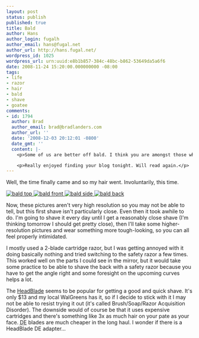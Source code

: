 ```yaml
---
layout: post
status: publish
published: true
title: Bald
author: Hans
author_login: fugalh
author_email: hans@fugal.net
author_url: http://hans.fugal.net/
wordpress_id: 1025
wordpress_url: urn:uuid:e8b1b857-384c-48bc-b862-53649da5a6f6
date: 2008-11-24 15:20:00.000000000 -08:00
tags:
- life
- razor
- hair
- bald
- shave
- goatee
comments:
- id: 1794
  author: Brad
  author_email: brad@bradlanders.com
  author_url: ''
  date: '2008-12-03 20:12:01 -0800'
  date_gmt: ''
  content: |-
    <p>Some of us are better off bald. I think you are amongst those who are. No worries, I'm on the same path.</p>

    <p>Really enjoyed finding your blog tonight. Will read again.</p>
---
```

<p>Well, the time finally came and so my hair went. Involuntarily, this time.</p>

<p><a href="http://foton.fugal.net/album/166?page=3">
<img src="http://foton.fugal.net/foto/3763/thumbnail" alt="bald top"/>
<img src="http://foton.fugal.net/foto/3761/thumbnail" alt="bald front"/>
<img src="http://foton.fugal.net/foto/3762/thumbnail" alt="bald side"/>
<img src="http://foton.fugal.net/foto/3760/thumbnail" alt="bald back"/>
</a></p>

<p>Now, these pictures aren't very high resolution so you may not be able to tell, but this first shave isn't particularly close. Even then it took awhile to do. I'm going to shave it every day until I get a reasonably close shave (I'm thinking tomorrow I should get pretty close), then I'll take some higher-resolution pictures and wear something more tough-looking, so you can all feel properly intimidated.</p>

<p>I mostly used a 2-blade cartridge razor, but I was getting annoyed with it doing basically nothing and tried switching to the safety razor a few times. This worked well on the parts I could see in the mirror, but it would take some practice to be able to shave the back with a safety razor because you have to get the angle right and some foresight on the upcoming curves helps a lot.</p>

<p>The <a href="http://headblade.com/index.html">HeadBlade</a> seems to be popular for getting a good and quick shave. It's only $13 and my local WalGreens has it, so if I decide to stick with it I may not be able to resist trying it out (it's called Brush/Soap/Razor Acquisition Disorder). The downside would of course be that it uses expensive cartridges and there's something like 3x as much hair on your pate as your face. <acronym title="double-edge">DE</acronym> blades are much cheaper in the long haul. I wonder if there is a HeadBlade DE adapter…</p>
